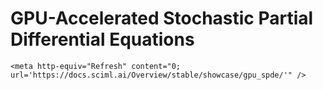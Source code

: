 # GPU-Accelerated Stochastic Partial Differential Equations

```@raw html
<meta http-equiv="Refresh" content="0; url='https://docs.sciml.ai/Overview/stable/showcase/gpu_spde/'" />
```
